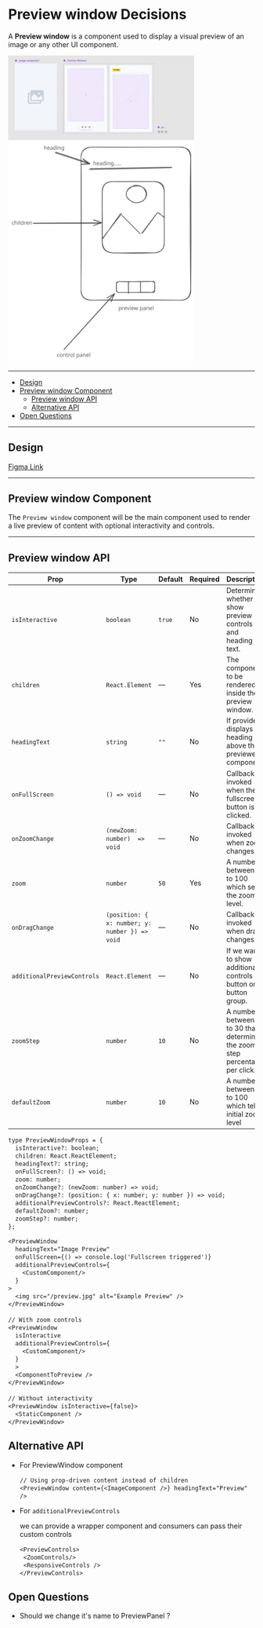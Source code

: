 # Preview window Decisions

A **Preview window** is a component used to display a visual preview of an image or any other UI component.

<img src="./preview.png" width="380" alt="preview-thumbnail" />
<img src="./breakdown.svg" width="380" alt="breakdown"/>

---

- [Design](#design)
- [Preview window Component](#PreviewWindow-component)
  - [Preview window API](#PreviewWindow-api)
  - [Alternative API](#alternative-api)
- [Open Questions](#open-questions)

---

## Design

[Figma Link](https://www.figma.com/design/jubmQL9Z8V7881ayUD95ps/Blade-DSL?node-id=103462-52670&p=f&t=qC2NU4R56lEGsGFB-0)

---

## Preview window Component

The `Preview window` component will be the main component used to render a live preview of content with optional interactivity and controls.

---

## Preview window API

| Prop                        | Type             | Default                   | Required | Description                                                                  |
| --------------------------- | ---------------- | ------------------------- | -------- | ---------------------------------------------------------------------------- |
| `isInteractive`             | `boolean`        | `true`                    | No       | Determines whether to show preview controls and heading text.                |
| `children`                  | `React.Element`  | —                         | Yes      | The component to be rendered inside the preview window.                      |
| `headingText`               | `string`         | `""`                      | No       | If provided, displays a heading above the previewed component.               |
| `onFullScreen`              | `() => void`     | —                         | No       | Callback invoked when the fullscreen button is clicked.                      |
| `onZoomChange`              | `(newZoom: number)  => void`     | —                         | No       | Callback invoked when zoom changes.                                          |
| `zoom`                      | `number`         | `50`                      | Yes       | A number between 1 to 100 which sets the zoom level.                         |
| `onDragChange`              | `(position: { x: number; y: number }) => void`     | —                         | No       | Callback invoked when drag changes.                                          |
| `additionalPreviewControls` | `React.Element`  | —                         | No       | If we want to show additional controls button or button group.               |
| `zoomStep`                  | `number`         | `10`                      | No       | A number between 5 to 30 that determines the zoom step percentage per click. |
| `defaultZoom`                  | `number`         | `10`                      | No       |  A number between 1 to 100 which tells initial zoom level

```tsx
type PreviewWindowProps = {
  isInteractive?: boolean;
  children: React.ReactElement;
  headingText?: string;
  onFullScreen?: () => void;
  zoom: number;
  onZoomChange?: (newZoom: number) => void;
  onDragChange?: (position: { x: number; y: number }) => void;
  additionalPreviewControls?: React.ReactElement;
  defaultZoom?: number;
  zoomStep?: number;
};
```

```tsx
<PreviewWindow
  headingText="Image Preview"
  onFullScreen={() => console.log('Fullscreen triggered')}
  additionalPreviewControls={
    <CustomComponent/>
  }
>
  <img src="/preview.jpg" alt="Example Preview" />
</PreviewWindow>

// With zoom controls
<PreviewWindow
  isInteractive
  additionalPreviewControls={
    <CustomComponent/>
  }
  >
  <ComponentToPreview />
</PreviewWindow>

// Without interactivity
<PreviewWindow isInteractive={false}>
  <StaticComponent />
</PreviewWindow>
```

## Alternative API
- For PreviewWindow component
    ```tsx
    // Using prop-driven content instead of children
    <PreviewWindow content={<ImageComponent />} headingText="Preview" />
    ```
- For `additionalPreviewControls `

    we can provide a wrapper component  <PreviewControls> and consumers can pass their custom controls
    ```tsx
    <PreviewControls>
     <ZoomControls/>
     <ResponsiveControls /> 
    </PreviewControls>
    ```


 

## Open Questions

- Should we change it's name to PreviewPanel ?
